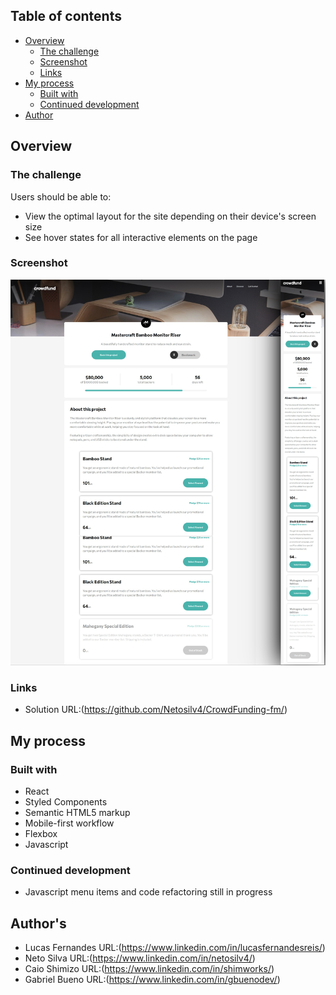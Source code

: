 
## Table of contents

- [Overview](#overview)
  - [The challenge](#the-challenge)
  - [Screenshot](#screenshot)
  - [Links](#links)
- [My process](#my-process)
  - [Built with](#built-with)
  - [Continued development](#continued-development)
- [Author](#author)

## Overview

### The challenge

Users should be able to:

- View the optimal layout for the site depending on their device's screen size
- See hover states for all interactive elements on the page

### Screenshot

![Design preview for the CrowdFunding landing page coding challenge](./Crowfund.png)

### Links

- Solution URL:(https://github.com/Netosilv4/CrowdFunding-fm/)

## My process

### Built with

- React
- Styled Components
- Semantic HTML5 markup
- Mobile-first workflow
- Flexbox
- Javascript



### Continued development

- Javascript menu items and code refactoring still in progress


## Author's
- Lucas Fernandes URL:(https://www.linkedin.com/in/lucasfernandesreis/)
- Neto Silva URL:(https://www.linkedin.com/in/netosilv4/)
- Caio Shimizo URL:(https://www.linkedin.com/in/shimworks/)
- Gabriel Bueno URL:(https://www.linkedin.com/in/gbuenodev/)
